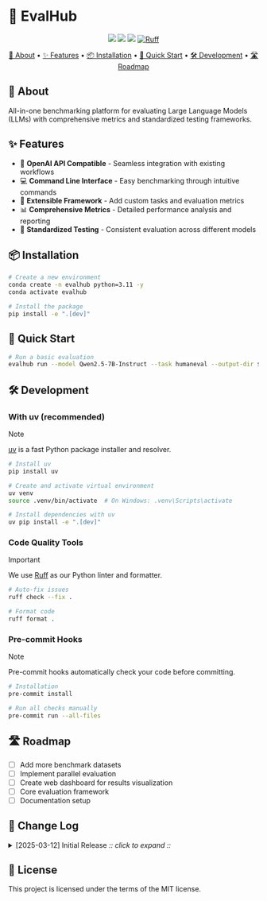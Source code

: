 # 🔮 EvalHub

<p align="center">
    <a href="https://github.com/yourusername/evalhub"><img src="https://img.shields.io/badge/Eval-Hub-blue.svg"></a>
    <a href="https://github.com/yourusername/evalhub/blob/main/LICENSE"><img src="https://img.shields.io/badge/license-MIT-blue.svg"></a>
    <a href="https://github.com/astral-sh/uv"><img src="https://img.shields.io/endpoint?url=https://raw.githubusercontent.com/astral-sh/uv/main/assets/badge/v0.json"></a>
    <a href="https://github.com/astral-sh/ruff"><img src="https://img.shields.io/endpoint?url=https://raw.githubusercontent.com/astral-sh/ruff/main/assets/badge/v2.json" alt="Ruff"></a>
</p>

<p align="center">
    <a href="#-about">📖 About</a> •
    <a href="#-features">✨ Features</a> •
    <a href="#-installation">📦 Installation</a> •
    <a href="#-quick-start">🚀 Quick Start</a> •
    <a href="#-development">🛠 Development</a> •
    <a href="#-roadmap">🛣 Roadmap</a>
</p>

## 📖 About

All-in-one benchmarking platform for evaluating Large Language Models (LLMs) with comprehensive metrics and standardized testing frameworks.

## ✨ Features

- 🔄 **OpenAI API Compatible** - Seamless integration with existing workflows
- 💻 **Command Line Interface** - Easy benchmarking through intuitive commands
- 🧩 **Extensible Framework** - Add custom tasks and evaluation metrics
- 📊 **Comprehensive Metrics** - Detailed performance analysis and reporting
- 🧪 **Standardized Testing** - Consistent evaluation across different models

## 📦 Installation

```bash
# Create a new environment
conda create -n evalhub python=3.11 -y
conda activate evalhub

# Install the package
pip install -e ".[dev]"
```

## 🚀 Quick Start

```bash
# Run a basic evaluation
evalhub run --model Qwen2.5-7B-Instruct --task humaneval --output-dir $HOME/metrics/Qwen2.5-7B-Instruct
```

## 🛠 Development

### With uv (recommended)

> [!Note]
> [uv](https://github.com/astral-sh/uv) is a fast Python package installer and resolver.

```bash
# Install uv
pip install uv

# Create and activate virtual environment
uv venv
source .venv/bin/activate  # On Windows: .venv\Scripts\activate

# Install dependencies with uv
uv pip install -e ".[dev]"
```

### Code Quality Tools

> [!Important]
> We use [Ruff](https://github.com/astral-sh/ruff) as our Python linter and formatter.

```bash
# Auto-fix issues
ruff check --fix .

# Format code
ruff format .
```

### Pre-commit Hooks

> [!Note]
> Pre-commit hooks automatically check your code before committing.

```bash
# Installation
pre-commit install

# Run all checks manually
pre-commit run --all-files
```

## 🛣 Roadmap

- [ ] Add more benchmark datasets
- [ ] Implement parallel evaluation
- [ ] Create web dashboard for results visualization
- [ ] Core evaluation framework
- [ ] Documentation setup

## 📝 Change Log

<details><summary>[2025-03-12] Initial Release <i>:: click to expand ::</i></summary>
<div>

- [x] Basic CLI implementation
</div>
</details>

## 📄 License

This project is licensed under the terms of the MIT license.
